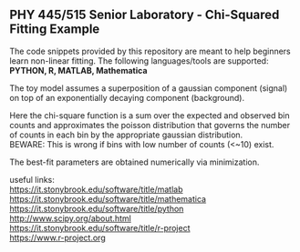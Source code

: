 ## PHY 445/515 Senior Laboratory - Chi-Squared Fitting Example

The code snippets provided by this repository are meant to help beginners learn non-linear fitting.
The following languages/tools are supported: __PYTHON, R, MATLAB, Mathematica__

The toy model assumes a superposition of a gaussian component (signal) on top of an exponentially decaying component (background).

Here the chi-square function is a sum over the expected and observed bin counts and approximates the poisson distribution that governs the number of counts in each bin by the appropriate gaussian distribution.<br>
BEWARE: This is wrong if bins with low number of counts (<~10) exist. 

The best-fit parameters are obtained numerically via minimization. 

useful links: <br>
https://it.stonybrook.edu/software/title/matlab <br>
https://it.stonybrook.edu/software/title/mathematica <br>
https://it.stonybrook.edu/software/title/python <br>
http://www.scipy.org/about.html <br>
https://it.stonybrook.edu/software/title/r-project <br>
https://www.r-project.org <br>




